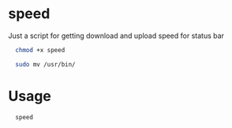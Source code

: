 # speed
Just a script for getting download and upload speed for status bar

```bash
  chmod +x speed
```
```bash
  sudo mv /usr/bin/
```
# Usage
```bash
  speed
```

